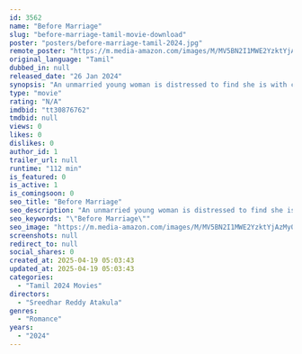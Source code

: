 ```yaml
---
id: 3562
name: "Before Marriage"
slug: "before-marriage-tamil-movie-download"
poster: "posters/before-marriage-tamil-2024.jpg"
remote_poster: "https://m.media-amazon.com/images/M/MV5BN2I1MWE2YzktYjAzMy00OWE5LWIzMzQtODE5ZDZhODliNGYwXkEyXkFqcGdeQXVyMTA4MzQ4NzMw._V1_SX300.jpg"
original_language: "Tamil"
dubbed_in: null
released_date: "26 Jan 2024"
synopsis: "An unmarried young woman is distressed to find she is with child. She faces a major decision, recognizing that bearing a baby out of wedlock clashes with prevailing proprieties."
type: "movie"
rating: "N/A"
imdbid: "tt30876762"
tmdbid: null
views: 0
likes: 0
dislikes: 0
author_id: 1
trailer_url: null
runtime: "112 min"
is_featured: 0
is_active: 1
is_comingsoon: 0
seo_title: "Before Marriage"
seo_description: "An unmarried young woman is distressed to find she is with child. She faces a major decision, recognizing that bearing a baby out of wedlock clashes with prevailing proprieties."
seo_keywords: "\"Before Marriage\""
seo_image: "https://m.media-amazon.com/images/M/MV5BN2I1MWE2YzktYjAzMy00OWE5LWIzMzQtODE5ZDZhODliNGYwXkEyXkFqcGdeQXVyMTA4MzQ4NzMw._V1_SX300.jpg"
screenshots: null
redirect_to: null
social_shares: 0
created_at: 2025-04-19 05:03:43
updated_at: 2025-04-19 05:03:43
categories:
  - "Tamil 2024 Movies"
directors:
  - "Sreedhar Reddy Atakula"
genres:
  - "Romance"
years:
  - "2024"
---
```


